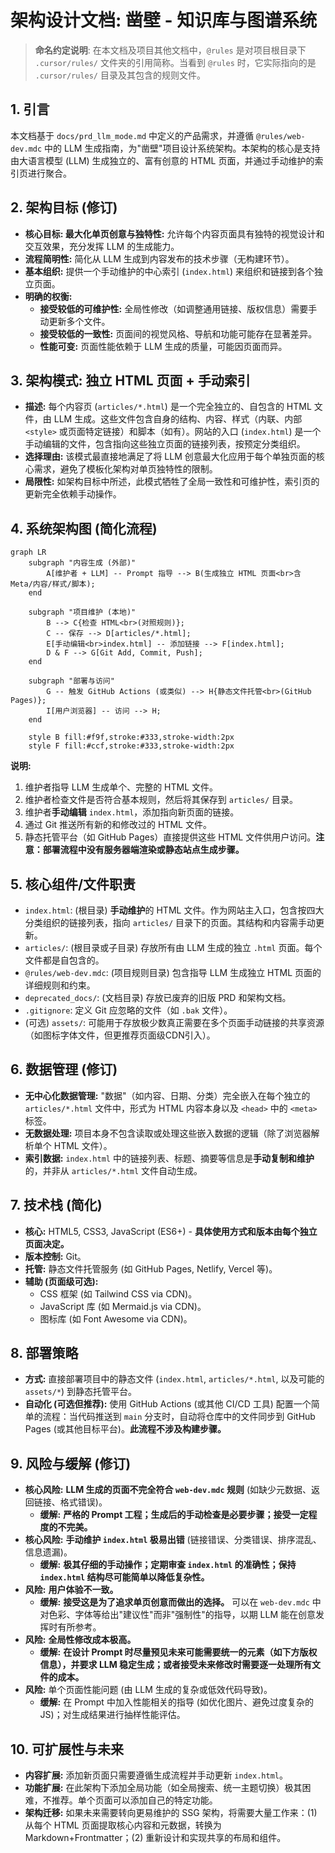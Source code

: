 # 架构设计文档: 凿壁 - 知识库与图谱系统

> **命名约定说明**: 在本文档及项目其他文档中，`@rules` 是对项目根目录下 `.cursor/rules/` 文件夹的引用简称。当看到 `@rules` 时，它实际指向的是 `.cursor/rules/` 目录及其包含的规则文件。

## 1. 引言
本文档基于 `docs/prd_llm_mode.md` 中定义的产品需求，并遵循 `@rules/web-dev.mdc` 中的 LLM 生成指南，为"凿壁"项目设计系统架构。本架构的核心是支持由大语言模型 (LLM) 生成独立的、富有创意的 HTML 页面，并通过手动维护的索引页进行聚合。

## 2. 架构目标 (修订)
*   **核心目标: 最大化单页创意与独特性:** 允许每个内容页面具有独特的视觉设计和交互效果，充分发挥 LLM 的生成能力。
*   **流程简明性:** 简化从 LLM 生成到内容发布的技术步骤（无构建环节）。
*   **基本组织:** 提供一个手动维护的中心索引 (`index.html`) 来组织和链接到各个独立页面。
*   **明确的权衡:**
    *   **接受较低的可维护性:** 全局性修改（如调整通用链接、版权信息）需要手动更新多个文件。
    *   **接受较低的一致性:** 页面间的视觉风格、导航和功能可能存在显著差异。
    *   **性能可变:** 页面性能依赖于 LLM 生成的质量，可能因页面而异。

## 3. 架构模式: 独立 HTML 页面 + 手动索引
*   **描述:** 每个内容页 (`articles/*.html`) 是一个完全独立的、自包含的 HTML 文件，由 LLM 生成。这些文件包含自身的结构、内容、样式（内联、内部 `<style>` 或页面特定链接）和脚本（如有）。网站的入口 (`index.html`) 是一个手动编辑的文件，包含指向这些独立页面的链接列表，按预定分类组织。
*   **选择理由:** 该模式最直接地满足了将 LLM 创意最大化应用于每个单独页面的核心需求，避免了模板化架构对单页独特性的限制。
*   **局限性:** 如架构目标中所述，此模式牺牲了全局一致性和可维护性，索引页的更新完全依赖手动操作。

## 4. 系统架构图 (简化流程)

```mermaid
graph LR
    subgraph "内容生成 (外部)"
        A[维护者 + LLM] -- Prompt 指导 --> B(生成独立 HTML 页面<br>含 Meta/内容/样式/脚本);
    end

    subgraph "项目维护 (本地)"
        B --> C{检查 HTML<br>(对照规则)};
        C -- 保存 --> D[articles/*.html];
        E[手动编辑<br>index.html] -- 添加链接 --> F[index.html];
        D & F --> G[Git Add, Commit, Push];
    end

    subgraph "部署与访问"
        G -- 触发 GitHub Actions (或类似) --> H{静态文件托管<br>(GitHub Pages)};
        I[用户浏览器] -- 访问 --> H;
    end

    style B fill:#f9f,stroke:#333,stroke-width:2px
    style F fill:#ccf,stroke:#333,stroke-width:2px
```

**说明:**
1.  维护者指导 LLM 生成单个、完整的 HTML 文件。
2.  维护者检查文件是否符合基本规则，然后将其保存到 `articles/` 目录。
3.  维护者**手动编辑** `index.html`，添加指向新页面的链接。
4.  通过 Git 推送所有新的和修改过的 HTML 文件。
5.  静态托管平台（如 GitHub Pages）直接提供这些 HTML 文件供用户访问。**注意：部署流程中没有服务器端渲染或静态站点生成步骤。**

## 5. 核心组件/文件职责
*   `index.html`: (根目录) **手动维护**的 HTML 文件。作为网站主入口，包含按四大分类组织的链接列表，指向 `articles/` 目录下的页面。其结构和内容需手动更新。
*   `articles/`: (根目录或子目录) 存放所有由 LLM 生成的独立 `.html` 页面。每个文件都是自包含的。
*   `@rules/web-dev.mdc`: (项目规则目录) 包含指导 LLM 生成独立 HTML 页面的详细规则和约束。
*   `deprecated_docs/`: (文档目录) 存放已废弃的旧版 PRD 和架构文档。
*   `.gitignore`: 定义 Git 应忽略的文件（如 `.bak` 文件）。
*   (可选) `assets/`: 可能用于存放极少数真正需要在多个页面手动链接的共享资源（如图标字体文件，但更推荐页面级CDN引入）。

## 6. 数据管理 (修订)
*   **无中心化数据管理:** "数据"（如内容、日期、分类）完全嵌入在每个独立的 `articles/*.html` 文件中，形式为 HTML 内容本身以及 `<head>` 中的 `<meta>` 标签。
*   **无数据处理:** 项目本身不包含读取或处理这些嵌入数据的逻辑（除了浏览器解析单个 HTML 文件）。
*   **索引数据:** `index.html` 中的链接列表、标题、摘要等信息是**手动复制和维护**的，并非从 `articles/*.html` 文件自动生成。

## 7. 技术栈 (简化)
*   **核心:** HTML5, CSS3, JavaScript (ES6+) - **具体使用方式和版本由每个独立页面决定。**
*   **版本控制:** Git。
*   **托管:** 静态文件托管服务 (如 GitHub Pages, Netlify, Vercel 等)。
*   **辅助 (页面级可选):**
    *   CSS 框架 (如 Tailwind CSS via CDN)。
    *   JavaScript 库 (如 Mermaid.js via CDN)。
    *   图标库 (如 Font Awesome via CDN)。

## 8. 部署策略
*   **方式:** 直接部署项目中的静态文件 (`index.html`, `articles/*.html`, 以及可能的 `assets/*`) 到静态托管平台。
*   **自动化 (可选但推荐):** 使用 GitHub Actions (或其他 CI/CD 工具) 配置一个简单的流程：当代码推送到 `main` 分支时，自动将仓库中的文件同步到 GitHub Pages (或其他目标平台)。**此流程不涉及构建步骤。**

## 9. 风险与缓解 (修订)
*   **核心风险:** **LLM 生成的页面不完全符合 `web-dev.mdc` 规则** (如缺少元数据、返回链接、格式错误)。
    *   **缓解:** **严格的 Prompt 工程；生成后的手动检查是必要步骤；接受一定程度的不完美。**
*   **核心风险:** **手动维护 `index.html` 极易出错** (链接错误、分类错误、排序混乱、信息遗漏)。
    *   **缓解:** **极其仔细的手动操作；定期审查 `index.html` 的准确性；保持 `index.html` 结构尽可能简单以降低复杂性。**
*   **风险:** **用户体验不一致。**
    *   **缓解:** **接受这是为了追求单页创意而做出的选择。** 可以在 `web-dev.mdc` 中对色彩、字体等给出"建议性"而非"强制性"的指导，以期 LLM 能在创意发挥时有所参考。
*   **风险:** **全局性修改成本极高。**
    *   **缓解:** **在设计 Prompt 时尽量预见未来可能需要统一的元素（如下方版权信息），并要求 LLM 稳定生成；或者接受未来修改时需要逐一处理所有文件的成本。**
*   **风险:** 单个页面性能问题 (由 LLM 生成的复杂或低效代码导致)。
    *   **缓解:** 在 Prompt 中加入性能相关的指导 (如优化图片、避免过度复杂的 JS)；对生成结果进行抽样性能评估。

## 10. 可扩展性与未来
*   **内容扩展:** 添加新页面只需要遵循生成流程并手动更新 `index.html`。
*   **功能扩展:** 在此架构下添加全局功能（如全局搜索、统一主题切换）极其困难，不推荐。单个页面可以添加自己的特定功能。
*   **架构迁移:** 如果未来需要转向更易维护的 SSG 架构，将需要大量工作来：(1) 从每个 HTML 页面提取核心内容和元数据，转换为 Markdown+Frontmatter；(2) 重新设计和实现共享的布局和组件。
